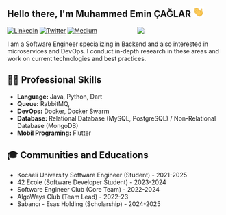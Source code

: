 <h2>Hello there, I'm Muhammed Emin ÇAĞLAR <img src="https://raw.githubusercontent.com/ABSphreak/ABSphreak/master/gifs/Hi.gif" height="25px"></h2>

<img align="right" src="https://media4.giphy.com/media/v1.Y2lkPTc5MGI3NjExdjU3a3A1M21pd3l3N2QxNmlrYXZuaWN6OWozaXF3ejR1NWpyNjdtYiZlcD12MV9pbnRlcm5hbF9naWZfYnlfaWQmY3Q9cw/5eLDrEaRGHegx2FeF2/giphy.webp" width='200'/> 

[ ![LinkedIn](https://img.shields.io/badge/LinkedIn-4682B4?style=for-the-badge&logo=linkedin&logoColor=white)](https://www.linkedin.com/in/caglaar/) 
[ ![Twitter](https://img.shields.io/badge/Twitter-1E90FF?style=for-the-badge&logo=twitter&logoColor=white)](https://x.com/Caglaar_) 
[![Medium](https://img.shields.io/badge/Medium-555555?style=for-the-badge&logo=medium&logoColor=white)](https://medium.com/@Caglaar)

I am a Software Engineer specializing in Backend and also interested in microservices and DevOps. I conduct in-depth research in these areas and work on current technologies and best practices.

## 👨‍💻 Professional Skills

-  **Language:**  Java, Python, Dart
-  **Queue:**  RabbitMQ,
-  **DevOps:**  Docker, Docker Swarm
-  **Database:** Relational Database (MySQL, PostgreSQL) / Non-Relational Database (MongoDB)
-  **Mobil Programing:**  Flutter


## 🎓 Communities and Educations

- Kocaeli University Software Engineer (Student) - 2021-2025
- 42 Ecole  (Software Developer Student) - 2023-2024
- Software Engineer Club (Core Team) - 2022-2024
- AlgoWays Club (Team Lead) - 2022-23
- Sabancı - Esas Holding (Scholarship) - 2024-2025




